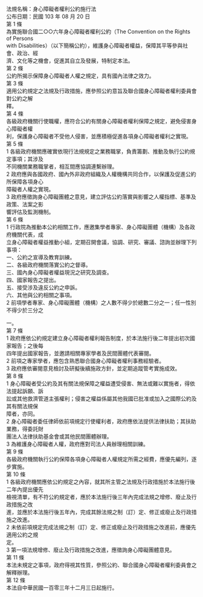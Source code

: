 法規名稱：身心障礙者權利公約施行法  
公布日期：民國 103 年 08 月 20 日  
第 1 條  
為實施聯合國二○○六年身心障礙者權利公約（The Convention on the Rights of Persons  
with Disabilities）（以下簡稱公約），維護身心障礙者權益，保障其平等參與社會、政治、經  
濟、文化等之機會，促進其自立及發展，特制定本法。  
第 2 條  
公約所揭示保障身心障礙者人權之規定，具有國內法律之效力。  
第 3 條  
適用公約規定之法規及行政措施，應參照公約意旨及聯合國身心障礙者權利委員會對公約之解  
釋。  
第 4 條  
各級政府機關行使職權，應符合公約有關身心障礙者權利保障之規定，避免侵害身心障礙者權  
利，保護身心障礙者不受他人侵害，並應積極促進各項身心障礙者權利之實現。  
第 5 條  
1 各級政府機關應確實依現行法規規定之業務職掌，負責籌劃、推動及執行公約規定事項；其涉及  
不同機關業務職掌者，相互間應協調連繫辦理。  
2 政府應與各國政府、國內外非政府組織及人權機構共同合作，以保護及促進公約所保障各項身心  
障礙者人權之實現。  
3 政府應徵詢身心障礙團體之意見，建立評估公約落實與影響之人權指標、基準及政策、法案之影  
響評估及監測機制。  
第 6 條  
1 行政院為推動本公約相關工作，應邀集學者專家、身心障礙團體（機構）及各政府機關代表，成  
立身心障礙者權益推動小組，定期召開會議，協調、研究、審議、諮詢並辦理下列事項：  
一、公約之宣導及教育訓練。  
二、各級政府機關落實公約之督導。  
三、國內身心障礙者權益現況之研究及調查。  
四、國家報告之提出。  
五、接受涉及違反公約之申訴。  
六、其他與公約相關之事項。  
2 前項學者專家、身心障礙團體（機構）之人數不得少於總數二分之一；任一性別不得少於三分之  


一。  
第 7 條  
1 政府應依公約規定建立身心障礙者權利報告制度，於本法施行後二年提出初次國家報告；之後每  
四年提出國家報告，並邀請相關專家學者及民間團體代表審閱。  
2 前項之專家學者，應包含熟悉聯合國身心障礙者權利事務經驗者。  
3 政府應依審閱意見檢討及研擬後續施政方針，並定期追蹤管考實施成效。  
第 8 條  
1 身心障礙者受公約及其有關法規保障之權益遭受侵害、無法或難以實施者，得依法提起訴願、訴  
訟或其他救濟管道主張權利；侵害之權益係屬其他我國已批准或加入之國際公約及其有關法規保  
障者，亦同。  
2 身心障礙者委任律師依前項規定行使權利者，政府應依法提供法律扶助；其扶助業務，得委託財  
團法人法律扶助基金會或其他民間團體辦理。  
3 為維護身心障礙者人權，政府應對司法人員辦理相關訓練。  
第 9 條  
各級政府機關執行公約保障各項身心障礙者人權規定所需之經費，應優先編列，逐步實施。  
第 10 條  
1 各級政府機關應依公約規定之內容，就其所主管之法規及行政措施於本法施行後二年內提出優先  
檢視清單，有不符公約規定者，應於本法施行後三年內完成法規之增修、廢止及行政措施之改  
進，並應於本法施行後五年內，完成其餘法規之制（訂）定、修正或廢止及行政措施之改進。  
2 未依前項規定完成法規之制（訂）定、修正或廢止及行政措施之改進前，應優先適用公約之規  
定。  
3 第一項法規增修、廢止及行政措施之改進，應徵詢身心障礙團體意見。  
第 11 條  
本法未規定之事項，政府得視其性質，參照公約、聯合國身心障礙者權利委員會之解釋辦理。  
第 12 條  
本法自中華民國一百零三年十二月三日起施行。  


